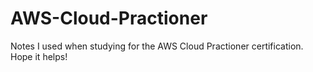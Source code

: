 # AWS-Cloud-Practioner
Notes I used when studying for the AWS Cloud Practioner certification. Hope it helps!
